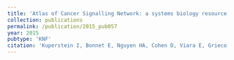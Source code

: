 ```yaml
---
title: 'Atlas of Cancer Signalling Network: a systems biology resource for integrative analysis of cancer data with Google Maps'
collection: publications
permalink: /publication/2015_pub057
year: 2015
pubtype: 'KNF'
citation: 'Kuperstein I, Bonnet E, Nguyen HA, Cohen D, Viara E, Grieco L, Fourquet S, Calzone L, Russo C, Kondratova M, Dutreix M, Barillot E, Zinovyev A. Atlas of Cancer Signalling Network: a systems biology resource for integrative analysis of cancer data with Google Maps. 2015. <i>Oncogenesis</i> 4:e160.'
---
```


